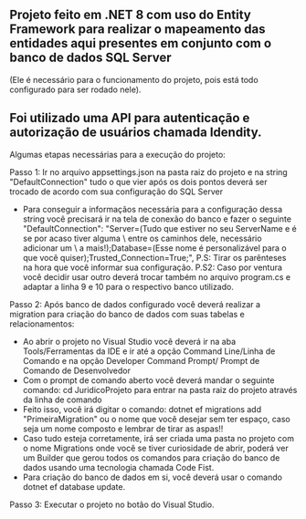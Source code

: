 ## Projeto feito em .NET 8 com uso do Entity Framework para realizar o mapeamento das entidades aqui presentes em conjunto com o banco de dados SQL Server 
(Ele é necessário para o funcionamento do projeto, pois está todo configurado para ser rodado nele).

## Foi utilizado uma API para autenticação e autorização de usuários chamada Idendity.

Algumas etapas necessárias para a execução do projeto:

Passo 1: Ir no arquivo appsettings.json na pasta raiz do projeto e na string "DefaultConnection" tudo o que vier após os dois pontos deverá ser trocado de acordo com sua configuração do SQL Server
  - Para conseguir a informaçãos necessária para a configuração dessa string você precisará ir na tela de conexão do banco e fazer o seguinte
      "DefaultConnection": "Server=(Tudo que estiver no seu ServerName e é se por acaso tiver alguma \ entre os caminhos dele, necessário adicionar um \ a mais!);Database=(Esse nome é personalizável para o que você quiser);Trusted_Connection=True;",
      P.S: Tirar os parênteses na hora que você informar sua configuração.
      P.S2: Caso por ventura você decidir usar outro deverá trocar também no arquivo program.cs e adaptar a linha 9 e 10 para o respectivo banco utilizado.
    
Passo 2: Após banco de dados configurado você deverá realizar a migration para criação do banco de dados com suas tabelas e relacionamentos:
  - Ao abrir o projeto no Visual Studio você deverá ir na aba Tools/Ferramentas da IDE e ir até a opção Command Line/Linha de Comando e na opção Developer Command Prompt/ Prompt de Comando de Desenvolvedor
  - Com o prompt de comando aberto você deverá mandar o seguinte comando: cd JuridicoProjeto para entrar na pasta raiz do projeto através da linha de comando
  - Feito isso, você irá digitar o comando: dotnet ef migrations add "PrimeiraMigration" ou o nome que você desejar sem ter espaço, caso seja um nome composto e lembrar de tirar as aspas!!
  - Caso tudo esteja corretamente, irá ser criada uma pasta no projeto com o nome Migrations onde você se tiver curiosidade de abrir, poderá ver um Builder que gerou todos os comandos para criação do banco de dados usando uma tecnologia chamada Code Fist.
  - Para criação do banco de dados em si, você deverá usar o comando dotnet ef database update.

Passo 3: Executar o projeto no botão do Visual Studio.


